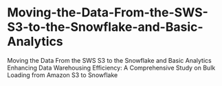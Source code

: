 # Moving-the-Data-From-the-SWS-S3-to-the-Snowflake-and-Basic-Analytics
Moving the Data From the SWS S3 to the Snowflake and Basic Analytics Enhancing Data Warehousing Efficiency: A Comprehensive Study on Bulk Loading from Amazon S3 to Snowflake
